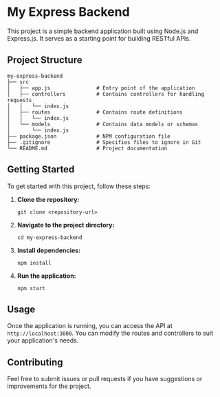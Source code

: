 # My Express Backend

This project is a simple backend application built using Node.js and Express.js. It serves as a starting point for building RESTful APIs.

## Project Structure

```
my-express-backend
├── src
│   ├── app.js               # Entry point of the application
│   ├── controllers          # Contains controllers for handling requests
│   │   └── index.js
│   ├── routes               # Contains route definitions
│   │   └── index.js
│   └── models               # Contains data models or schemas
│       └── index.js
├── package.json             # NPM configuration file
├── .gitignore               # Specifies files to ignore in Git
└── README.md                # Project documentation
```

## Getting Started

To get started with this project, follow these steps:

1. **Clone the repository:**
   ```
   git clone <repository-url>
   ```

2. **Navigate to the project directory:**
   ```
   cd my-express-backend
   ```

3. **Install dependencies:**
   ```
   npm install
   ```

4. **Run the application:**
   ```
   npm start
   ```

## Usage

Once the application is running, you can access the API at `http://localhost:3000`. You can modify the routes and controllers to suit your application's needs.

## Contributing

Feel free to submit issues or pull requests if you have suggestions or improvements for the project.